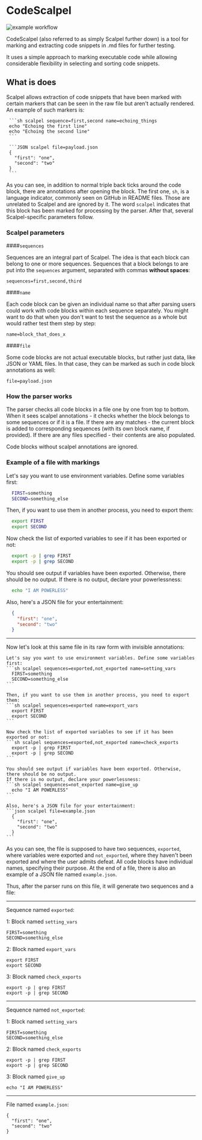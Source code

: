 # CodeScalpel

![example workflow](https://github.com/AliakseiKhomchanka/CodeScalpel/actions/workflows/python-run-tests.yml/badge.svg)

CodeScalpel (also referred to as simply Scalpel further down) is a tool for marking and extracting code snippets in .md files for further testing.

It uses a simple approach to marking executable code while allowing considerable flexibility in selecting and sorting code snippets.

## What is does

Scalpel allows extraction of code snippets that have been marked with certain markers that can be seen in the raw file but aren't actually rendered. 
An example of such markers is:
```
 ```sh scalpel sequence=first,second name=echoing_things
 echo "Echoing the first line"
 echo "Echoing the second line"
 ```
```
```
 ```JSON scalpel file=payload.json
 {
   "first": "one",
   "second": "two"
 }
 ```
```
As you can see, in addition to normal triple back ticks around the code block, there are annotations after opening the block. 
The first one, `sh`, is a language indicator, commonly seen on GitHub in README files. Those are unrelated to Scalpel and are ignored by it. 
The word `scalpel` indicates that this block has been marked for processing by the parser. 
After that, several Scalpel-specific parameters follow.

### Scalpel parameters

####`sequences`

Sequences are an integral part of Scalpel. The idea is that each block can belong to one or more sequences. 
Sequences that a block belongs to are put into the `sequences` argument, separated with commas **without spaces**:

`sequences=first,second,third`

####`name`

Each code block can be given an individual name so that after parsing users could work with code blocks within each sequence separately.
You might want to do that when you don't want to test the sequence as a whole but would rather test them step by step:

`name=block_that_does_x`

####`file`

Some code blocks are not actual executable blocks, but rather just data, like JSON or YAML files. 
In that case, they can be marked as such in code block annotations as well:

`file=payload.json` 


### How the parser works

The parser checks all code blocks in a file one by one from top to bottom.
When it sees scalpel annotations - it checks whether the block belongs to some sequences or if it is a file.
If there are any matches - the current block is added to corresponding sequences (with its own block name, if provided).
If there are any files specified - their contents are also populated.

Code blocks without scalpel annotations are ignored.

### Example of a file with markings

Let's say you want to use environment variables. Define some variables first:
```sh scalpel sequences=exported,not_exported name=setting_vars
  FIRST=something
  SECOND=something_else
```

Then, if you want to use them in another process, you need to export them:
```sh scalpel sequences=exported name=export_vars
  export FIRST
  export SECOND
```

Now check the list of exported variables to see if it has been exported or not:
```sh scalpel sequences=exported,not_exported name=check_exports
  export -p | grep FIRST
  export -p | grep SECOND
```

You should see output if variables have been exported. Otherwise, there should be no output.
If there is no output, declare your powerlessness:
```sh scalpel sequences=not_exported name=give_up
  echo "I AM POWERLESS"
```

Also, here's a JSON file for your entertainment:
```json file=example.json
  {
    "first": "one",
    "second": "two"
  }
```

---
Now let's look at this same file in its raw form with invisible annotations:

````
Let's say you want to use environment variables. Define some variables first:
```sh scalpel sequences=exported,not_exported name=setting_vars
  FIRST=something
  SECOND=something_else
```

Then, if you want to use them in another process, you need to export them:
```sh scalpel sequences=exported name=export_vars
  export FIRST
  export SECOND
```

Now check the list of exported variables to see if it has been exported or not:
```sh scalpel sequences=exported,not_exported name=check_exports
  export -p | grep FIRST
  export -p | grep SECOND
```

You should see output if variables have been exported. Otherwise, there should be no output.
If there is no output, declare your powerlessness:
```sh scalpel sequences=not_exported name=give_up
  echo "I AM POWERLESS"
```

Also, here's a JSON file for your entertainment:
```json scalpel file=example.json
  {
    "first": "one",
    "second": "two"
  }
```
````

As you can see, the file is supposed to have two sequences, `exported`, where variables were exported 
and `not_exported`, where they haven't been exported and where the user admits defeat. 
All code blocks have individual names, specifying their purpose.
At the end of a file, there is also an example of a JSON file named `example.json`. 

Thus, after the parser runs on this file, it will generate two sequences and a file:

---
Sequence named `exported`:

1: Block named `setting_vars`
```
FIRST=something
SECOND=something_else
```
2: Block named `export_vars`
```
export FIRST
export SECOND
```
3: Block named `check_exports`
```
export -p | grep FIRST
export -p | grep SECOND
```
---
Sequence named `not_exported`:

1: Block named `setting_vars`
```
FIRST=something
SECOND=something_else
```
2: Block named `check_exports`
```
export -p | grep FIRST
export -p | grep SECOND
```
3: Block named `give_up`
```
echo "I AM POWERLESS"
```
---
File named `example.json`:
```
{
  "first": "one",
  "second": "two"
}
```

